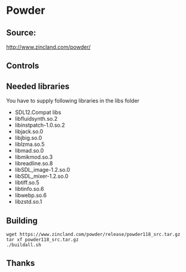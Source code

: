 # Powder

## Source: 

http://www.zincland.com/powder/

## Controls

## Needed libraries

You have to supply following libraries in the libs folder
- SDL12.Compat libs
- libfluidsynth.so.2
- libinstpatch-1.0.so.2
- libjack.so.0
- libjbig.so.0
- liblzma.so.5
- libmad.so.0
- libmikmod.so.3
- libreadline.so.8
- libSDL_image-1.2.so.0
- libSDL_mixer-1.2.so.0
- libtiff.so.5
- libtinfo.so.6
- libwebp.so.6
- libzstd.so.1
 
## Building

```
wget https://www.zincland.com/powder/release/powder118_src.tar.gz
tar xf powder118_src.tar.gz
./buildall.sh
```

## Thanks


